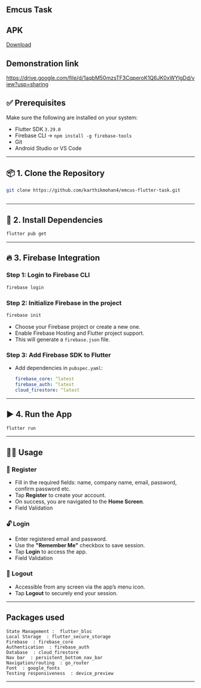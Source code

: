 ## Emcus Task

## APK
[Download](app-arm64-v8a-release.apk)


## Demonstration link
  https://drive.google.com/file/d/1aqbM50mzsTF3CqperoK1Q6JK0xWYlgDd/view?usp=sharing


## ✅ Prerequisites

Make sure the following are installed on your system:

- Flutter SDK `3.29.0` 
- Firebase CLI → `npm install -g firebase-tools`
- Git
- Android Studio or VS Code

---

## 📦 1. Clone the Repository

```bash
git clone https://github.com/karthikmohan4/emcus-flutter-task.git
 
```
---

## 🔧 2. Install Dependencies

```bash
flutter pub get
```
---

## 🔥 3. Firebase Integration

### Step 1: Login to Firebase CLI

```bash
firebase login
```

### Step 2: Initialize Firebase in the project

```bash
firebase init
```

- Choose your Firebase project or create a new one.
- Enable Firebase Hosting and Flutter project support.
- This will generate a `firebase.json` file.

### Step 3: Add Firebase SDK to Flutter

- Add dependencies in `pubspec.yaml`:  
  ```yaml
  firebase_core: ^latest
  firebase_auth: ^latest
  cloud_firestore: ^latest
  ```
---

## ▶️ 4. Run the App

```bash
flutter run
```
---

## 🧑‍💻 Usage

### 🔐 Register
- Fill in the required fields: name, company name, email, password, confirm password etc.
- Tap **Register** to create your account.
- On success, you are navigated to the **Home Screen**.
- Field Validation

### 🔓 Login
- Enter registered email and password.
- Use the **"Remember Me"** checkbox to save session.
- Tap **Login** to access the app.
- Field Validation

### 🚪 Logout
- Accessible from any screen via the app’s menu icon.
- Tap **Logout** to securely end your session.

---

## Packages used

```
State Management :  flutter_bloc 
Local Storage  : flutter_secure_storage
Firebase  : firebase_core
Authentication  : firebase_auth
Database  : cloud_firestore
Nav bar  : persistent_bottom_nav_bar
Navigation/routing  : go_router
Font  : google_fonts
Testing responsiveness  : device_preview
```

---

